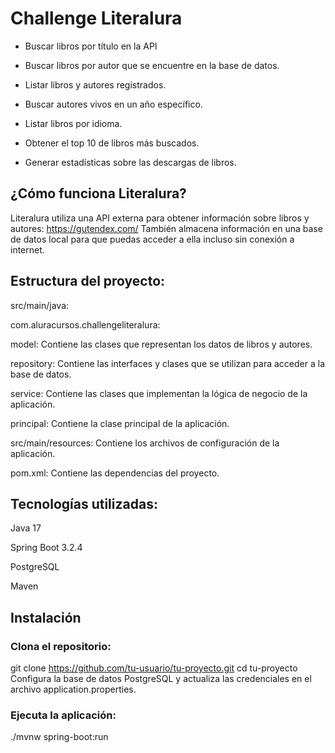 
# Challenge Literalura


- Buscar libros por título en la API

- Buscar libros por autor que se encuentre en la base de datos.

- Listar libros y autores registrados.

- Buscar autores vivos en un año específico.

- Listar libros por idioma.

- Obtener el top 10 de libros más buscados.

- Generar estadísticas sobre las descargas de libros.

## ¿Cómo funciona Literalura?

Literalura utiliza una API externa para obtener información sobre libros y autores: https://gutendex.com/ También almacena información en una base de datos local para que puedas acceder a ella incluso sin conexión a internet.

## Estructura del proyecto:

src/main/java:

com.aluracursos.challengeliteralura:

model: Contiene las clases que representan los datos de libros y autores.

repository: Contiene las interfaces y clases que se utilizan para acceder a la base de datos.

service: Contiene las clases que implementan la lógica de negocio de la aplicación.

principal: Contiene la clase principal de la aplicación.

src/main/resources: Contiene los archivos de configuración de la aplicación.

pom.xml: Contiene las dependencias del proyecto.

## Tecnologías utilizadas:

Java 17

Spring Boot 3.2.4

PostgreSQL

Maven

## Instalación

### Clona el repositorio:

git clone https://github.com/tu-usuario/tu-proyecto.git
cd tu-proyecto
Configura la base de datos PostgreSQL y actualiza las credenciales en el archivo application.properties.

### Ejecuta la aplicación:

./mvnw spring-boot:run

